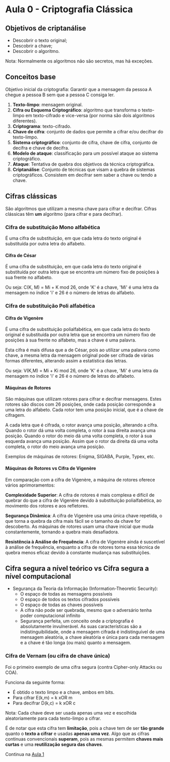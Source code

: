 # Aula 0 - Criptografia Clássica

## Objetivos de criptanálise
- Descobrir o texto original;
- Descobrir a chave;
- Descobrir o algoritmo.

Nota: Normalmente os algoritmos não são secretos, mas há exceções.

## Conceitos base
Objetivo inicial da criptografia: Garantir que a mensagem da pessoa A chegue a pessoa B sem que a pessoa C consiga ler.

1. **Texto-limpo**: mensagem original.
2. **Cifra ou Esquema Criptográfico**: algoritmo que transforma o texto-limpo em texto-cifrado e vice-versa (por norma são dois algoritmos diferentes).
3. **Criptograma**: texto-cifrado.
4. **Chave de cifra**: conjunto de dados que permite a cifrar e/ou decifrar do texto-limpo.
5. **Sistema criptográfico**: conjunto de cifra, chave de cifra, conjunto de decifra e chave de decifra.
6. **Modelo de ataque**: classificação para um possível ataque ao sistema criptográfico.
7. **Ataque**: Tentativa de quebra dos objetivos da técnica criptográfica.
8. **Criptanálise**: Conjunto de técnicas que visam a quebra de sistemas criptográficos. Consistem em decifrar sem saber a chave ou tendo a chave.

## Cifras clássicas
São algoritmos que utilizam a mesma chave para cifrar e decifrar. Cifras clássicas têm **um** algoritmo (para cifrar e para decifrar).

### Cifra de substituição Mono alfabética
É uma cifra de substituição, em que cada letra do texto original é substituída por outra letra do alfabeto.

#### Cifra de César
É uma cifra de substituição, em que cada letra do texto original é substituída por outra letra que se encontra um número fixo de posições à sua frente no alfabeto.

Ou seja: C(K, M) = Mi + K mod 26, onde 'K' é a chave, 'Mi' é uma letra da mensagem no índice 'i' e 26 é o número de letras do alfabeto.

### Cifra de substituição Poli alfabética

#### Cifra de Vigenère
É uma cifra de substituição polialfabética, em que cada letra do texto original é substituída por outra letra que se encontra um número fixo de posições à sua frente no alfabeto, mas a chave é uma palavra. 

Esta cifra é mais difusa que a de César, pois ao utilizar uma palavra como chave, a mesma letra da mensagem original pode ser cifrada de várias formas diferentes, alterando assim a estatística das letras.

Ou seja: V(K,M) = Mi + Ki mod 26, onde 'K' é a chave, 'Mi' é uma letra da mensagem no índice 'i' e 26 é o número de letras do alfabeto.

#### Máquinas de Rotores
São máquinas que utilizam rotores para cifrar e decifrar mensagens. Estes rotores são discos com 26 posições, onde cada posição corresponde a uma letra do alfabeto. Cada rotor tem uma posição inicial, que é a chave de cifragem.

A cada letra que é cifrada, o rotor avança uma posição, alterando a cifra. Quando o rotor dá uma volta completa, o rotor à sua direita avança uma posição. Quando o rotor do meio dá uma volta completa, o rotor à sua esquerda avança uma posição. Assim que o rotor da direita dá uma volta completa, o rotor do meio avança uma posição.

Exemplos de máquinas de rotores: Enigma, SIGABA, Purple, Typex, etc.

#### Máquinas de Rotores vs Cifra de Vigenère
Em comparação com a cifra de Vigenère, a máquina de rotores oferece vários aprimoramentos:

**Complexidade Superior**: A cifra de rotores é mais complexa e difícil de quebrar do que a cifra de Vigenère devido à substituição polialfabética, ao movimento dos rotores e aos refletores.

**Segurança Dinâmica**: A cifra de Vigenère usa uma única chave repetida, o que torna a quebra da cifra mais fácil se o tamanho da chave for descoberto. As máquinas de rotores usam uma chave inicial que muda constantemente, tornando a quebra mais desafiadora.

**Resistência à Análise de Frequência**: A cifra de Vigenère ainda é suscetível à análise de frequência, enquanto a cifra de rotores torna essa técnica de quebra menos eficaz devido à constante mudança nas substituições.


## Cifra segura a nível teórico vs Cifra segura a nível computacional

- Segurança da Teoria da Informação (Information-Theoretic Security):
  - O espaço de todas as mensagens possíveis
  - O espaço de todos os textos cifrados possíveis
  - O espaço de todas as chaves possíveis
  - A cifra não pode ser quebrada, mesmo que o adversário tenha poder computacional infinito
  - Segurança perfeita, um conceito onde a criptografia é absolutamente invulnerável. As suas características são a indistinguibilidade, onde a mensagem cifrada é indistinguível de uma mensagem aleatória, a chave aleatória e única para cada mensagem e a chave é tão longa (ou mais) quanto a mensagem.

### Cifra de Vernam (ou cifra de chave única)
Foi o primeiro exemplo de uma cifra segura (contra Cipher-only Attacks ou COA). 

Funciona da seguinte forma:
 - É obtido o texto limpo e a chave, ambos em bits.
 - Para cifrar E(k,m) = k xOR m
 - Para decifrar D(k,c) = k xOR c

Nota: Cada chave deve ser usada apenas uma vez e escolhida aleatoriamente para cada texto-limpo a cifrar.

É de notar que esta cifra tem **limitação**, pois a chave tem de ser **tão grande** quanto o **texto a cifrar** e usadas **apenas uma vez**. Algo que as cifras continuas convencionais **superam**, pois as mesmas permitem **chaves mais curtas** e uma **reutilização segura das chaves**.


Continua na [Aula 1](Aula1.md)